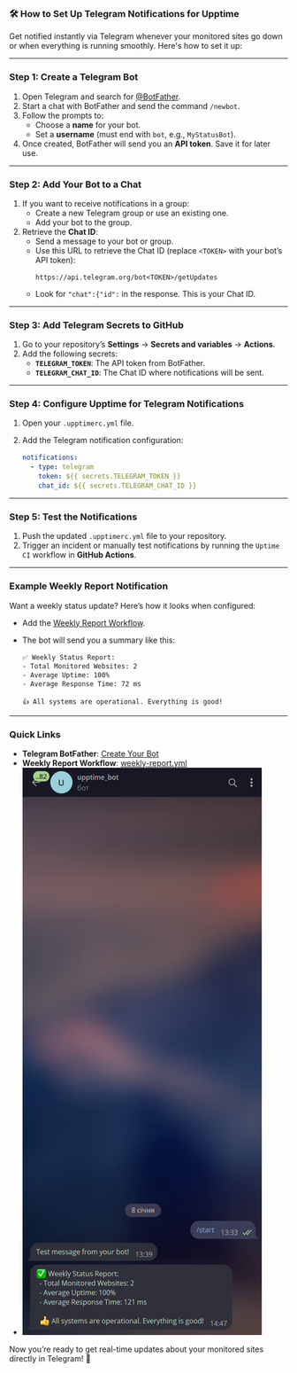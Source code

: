 ### 🛠 How to Set Up Telegram Notifications for Upptime

Get notified instantly via Telegram whenever your monitored sites go down or when everything is running smoothly. Here's how to set it up:

---

### **Step 1: Create a Telegram Bot**

1. Open Telegram and search for [@BotFather](https://t.me/BotFather).
2. Start a chat with BotFather and send the command `/newbot`.
3. Follow the prompts to:
   - Choose a **name** for your bot.
   - Set a **username** (must end with `bot`, e.g., `MyStatusBot`).
4. Once created, BotFather will send you an **API token**. Save it for later use.

---

### **Step 2: Add Your Bot to a Chat**

1. If you want to receive notifications in a group:
   - Create a new Telegram group or use an existing one.
   - Add your bot to the group.
2. Retrieve the **Chat ID**:
   - Send a message to your bot or group.
   - Use this URL to retrieve the Chat ID (replace `<TOKEN>` with your bot’s API token):
     ```
     https://api.telegram.org/bot<TOKEN>/getUpdates
     ```
   - Look for `"chat":{"id":` in the response. This is your Chat ID.

---

### **Step 3: Add Telegram Secrets to GitHub**

1. Go to your repository’s **Settings** → **Secrets and variables** → **Actions**.
2. Add the following secrets:
   - **`TELEGRAM_TOKEN`**: The API token from BotFather.
   - **`TELEGRAM_CHAT_ID`**: The Chat ID where notifications will be sent.

---

### **Step 4: Configure Upptime for Telegram Notifications**

1. Open your `.upptimerc.yml` file.
2. Add the Telegram notification configuration:

   ```yaml
   notifications:
     - type: telegram
       token: ${{ secrets.TELEGRAM_TOKEN }}
       chat_id: ${{ secrets.TELEGRAM_CHAT_ID }}
   ```

---

### **Step 5: Test the Notifications**

1. Push the updated `.upptimerc.yml` file to your repository.
2. Trigger an incident or manually test notifications by running the `Uptime CI` workflow in **GitHub Actions**.

---

### **Example Weekly Report Notification**

Want a weekly status update? Here’s how it looks when configured:

- Add the [Weekly Report Workflow](https://github.com/ruslanlap/upptime_monitoring/blob/main/.github/workflows/weekly-report.yml).
- The bot will send you a summary like this:

  ```
  ✅ Weekly Status Report:
  - Total Monitored Websites: 2
  - Average Uptime: 100%
  - Average Response Time: 72 ms

  👍 All systems are operational. Everything is good!
  ```

---

### **Quick Links**

- **Telegram BotFather**: [Create Your Bot](https://t.me/BotFather)
- **Weekly Report Workflow**: [weekly-report.yml](https://github.com/ruslanlap/upptime_monitoring/blob/main/.github/workflows/weekly-report.yml)
- ![Bot Image](https://github.com/ruslanlap/upptime_monitoring/blob/master/image.png)

Now you’re ready to get real-time updates about your monitored sites directly in Telegram! 🚀
